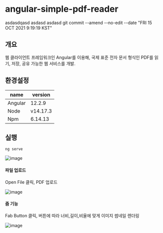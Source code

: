 # angular-simple-pdf-reader
asdasdqasd
asdasd
asdasd
git commit --amend --no-edit --date "FRI 15 OCT 2021 9:19:19 KST"
## 개요

웹 클라이언트 프레임워크인 Angular를 이용해, 국제 표준 전자 문서 형식인 PDF를 읽기, 저장, 공유 가능한 웹 서비스를 개발.

## 환경설정

| name | version |
|---|---|
| Angular | 12.2.9 |
| Node | v14.17.3 |
| Npm | 6.14.13 |

## 실행

```
ng serve
```

![image](https://user-images.githubusercontent.com/91445932/146306759-729e253b-12e8-4c4f-b36f-84630571575c.png)

#### 파일 업로드

Open File 클릭, PDF 업로드

![image](https://user-images.githubusercontent.com/91445932/146306807-0acc58d5-c162-4bb3-8e8d-9203ae8496df.png)


#### 줌 기능

Fab Button 클릭, 버튼에 따라 너비,길이,비율에 맞게 이미지 썸네일 렌더링

![image](https://user-images.githubusercontent.com/91445932/146307747-3d05ec56-bb00-4e11-8cb0-b1c61e776d61.png)
